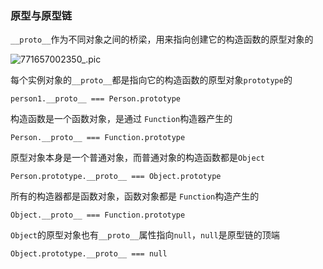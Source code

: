 ### 原型与原型链

`__proto__`作为不同对象之间的桥梁，用来指向创建它的构造函数的原型对象的

![771657002350_.pic](https://mqc-img.oss-cn-shanghai.aliyuncs.com/img/771657002350_.pic.jpg)

每个实例对象的`__proto__`都是指向它的构造函数的原型对象`prototype`的

```
person1.__proto__ === Person.prototype

```

构造函数是一个函数对象，是通过 `Function`构造器产生的

```
Person.__proto__ === Function.prototype

```

原型对象本身是一个普通对象，而普通对象的构造函数都是`Object`

```
Person.prototype.__proto__ === Object.prototype

```

所有的构造器都是函数对象，函数对象都是 `Function`构造产生的

```
Object.__proto__ === Function.prototype

```

`Object`的原型对象也有`__proto__`属性指向`null`，`null`是原型链的顶端

```
Object.prototype.__proto__ === null

```

